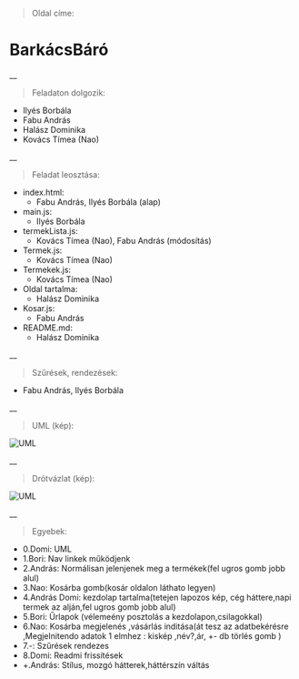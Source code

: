 > Oldal címe:
# BarkácsBáró

__

> Feladaton dolgozik:
- Ilyés Borbála
- Fabu András
- Halász Dominika
- Kovács Tímea (Nao)

__

> Feladat leosztása:
- index.html:
  - Fabu András, Ilyés Borbála (alap)
- main.js:
  - Ilyés Borbála
- termekLista.js:
  - Kovács Tímea (Nao), Fabu András (módosítás)
- Termek.js:
  - Kovács Tímea (Nao)
- Termekek.js:
  - Kovács Tímea (Nao)
- Oldal tartalma:
  - Halász Dominika
- Kosar.js:
  - Fabu András
- README.md:
  - Halász Dominika

__

> Szűrések, rendezések:
  - Fabu András, Ilyés Borbála

__

> UML (kép):
 
![UML](leiras/UML.png)

__

> Drótvázlat (kép):

![UML](leiras/drotVazlat.png)

__

> Egyebek:
- 0.Domi: UML
- 1.Bori: Nav linkek működjenk
- 2.András: Normálisan jelenjenek meg a termékek(fel ugros gomb jobb alul)
- 3.Nao: Kosárba gomb(kosár oldalon láthato legyen)
- 4.András Domi: kezdolap tartalma(tetejen lapozos kép, cég háttere,napi termek az alján,fel ugros gomb jobb alul)
 - 5.Bori: Űrlapok (vélemeény posztolás a kezdolapon,csilagokkal)
- 6.Nao: Kosárba megjelenés ,vásárlás inditása(át tesz az adatbekérésre ,Megjelnitendo adatok 1 elmhez : kiskép ,név?,ár, +- db törlés gomb )
- 7.-: Szűrések rendezes
- 8.Domi: Readmi frissítések
- +.András: Stílus, mozgó hátterek,háttérszín váltás
